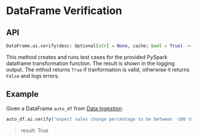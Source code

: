 # DataFrame Verification

## API
```python
DataFrame.ai.verify(desc: Optional[str] = None, cache: bool = True) -> bool
```
This method creates and runs test cases for the provided PySpark dataframe transformation function. The result is shown in the logging output. The mthod returns `True` if tranformation is valid, otherwise it returns `False` and logs errors.

## Example
Given a DataFrame `auto_df` from [Data Ingestion](data_ingestion.md):
```python
auto_df.ai.verify("expect sales change percentage to be between -100 to 100")
```

> result: True
